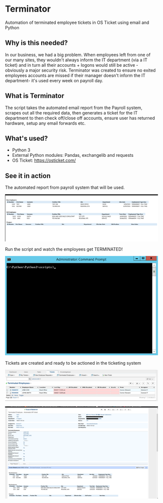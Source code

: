 # Terminator
Automation of terminated employee tickets in OS Ticket using email and Python


## Why is this needed?
In our business, we had a big problem. When employees left from one of our many sites, they wouldn't always inform the IT department (via a IT ticket) and in turn all their accounts + logons would still be active - obviously a major security risk. Terminator was created to ensure no exited employees accounts are missed if their manager doesn't inform the IT department- it's used every week on payroll day. 

## What is Terminator
The script takes the automated email report from the Payroll system, scrapes out all the required data, then generates a ticket for the IT department to then check off/close off accounts, ensure user has returned hardware, setup any email forwards etc. 

## What's used?
- Python 3
- External Python modules: Pandas, exchangelib and requests
- OS Ticket: https://osticket.com/

## See it in action
The automated report from payroll system that will be used.

![Optional Text](/README-IMAGES/email.PNG)

Run the script and watch the employees get TERMINATED!

![Optional Text](/README-IMAGES/terminator-CMD.gif)

Tickets are created and ready to be actioned in the ticketing system

![Optional Text](/README-IMAGES/os1.png)

![Optional Text](/README-IMAGES/os2.png)

